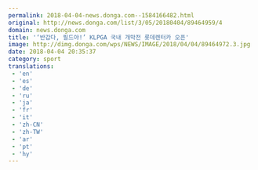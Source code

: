 ```yaml
---
permalink: 2018-04-04-news.donga.com--1584166482.html
original: http://news.donga.com/list/3/05/20180404/89464959/4
domain: news.donga.com
title: '‘반갑다, 필드야!’ KLPGA 국내 개막전 롯데렌터카 오픈'
image: http://dimg.donga.com/wps/NEWS/IMAGE/2018/04/04/89464972.3.jpg
date: 2018-04-04 20:35:37
category: sport
translations: 
 - 'en'
 - 'es'
 - 'de'
 - 'ru'
 - 'ja'
 - 'fr'
 - 'it'
 - 'zh-CN'
 - 'zh-TW'
 - 'ar'
 - 'pt'
 - 'hy'
---
```


